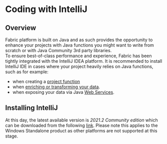 # Coding with IntelliJ

## Overview
Fabric platform is built on Java and as such provides the opportunity to enhance your projects with Java functions you might want to write from scratch or with Java
Community 3rd party libraries.   
To ensure best-of-class performance and experience, Fabric has been tightly integrated with the IntelliJ IDEA platform. 
It is recommended to install IntelliJ IDE in cases where your project heavily relies on Java functions, such as for example:
- when creating a [project function]( https://github.com/k2view-academy/K2View-Academy/blob/1fe6c770955eadb87cc80fd9a39af4433382d231/articles/07_table_population/10_creating_a_project_function.md#creating-a-project-function)
- when [enriching or transforming your data]( https://github.com/k2view-academy/K2View-Academy/blob/Academy_6.5/articles/10_enrichment_function/04_enrichment_function_code_examples.md). 
- when exposing your data via Java [Web Services]( https://github.com/k2view-academy/K2View-Academy/blob/Academy_6.5/articles/15_web_services_and_graphit/06_web_services_code_examples.md#example-of-a-complex-tdm-web-service).

## Installing IntelliJ

At this day, the latest available version is *2021.2 Community edition* which can be downloaded from the following [link](https://www.jetbrains.com/help/idea/installation-guide.html#standalone).
Please note this applies to the Windows Standalone product as other platforms are not supported at this stage.



